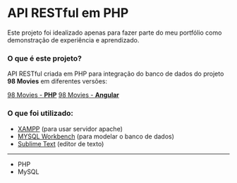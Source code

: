 # API RESTful em PHP
Este projeto foi idealizado apenas para fazer parte do meu portfólio como demonstração de experiência e aprendizado.

### O que é este projeto?

API RESTful criada em PHP para integração do banco de dados do projeto **98 Movies** em diferentes versões:

[98 Movies - **PHP**](https://github.com/Jonathan2332/98-movies-php)
[98 Movies - **Angular**](https://github.com/Jonathan2332/98-movies-angular)

### O que foi utilizado:

* [XAMPP](https://www.apachefriends.org/pt_br/index.html) (para usar servidor apache)
* [MYSQL Workbench](https://www.mysql.com/products/workbench/) (para modelar o banco de dados)
* [Sublime Text](https://www.sublimetext.com/) (editor de texto)

<hr>

* PHP
* MySQL
